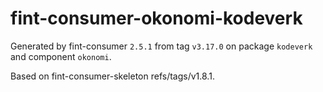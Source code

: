 # fint-consumer-okonomi-kodeverk

Generated by fint-consumer `2.5.1` from tag `v3.17.0` on package `kodeverk` and component `okonomi`.

Based on fint-consumer-skeleton refs/tags/v1.8.1.
